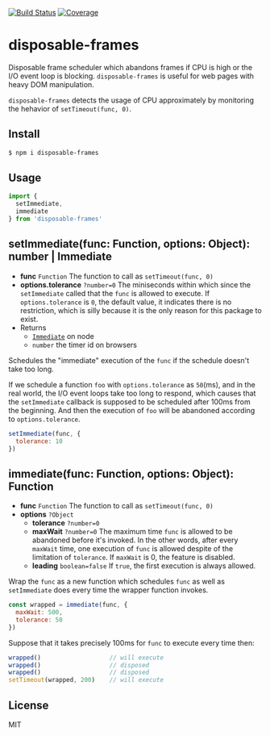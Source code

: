 [![Build Status](https://travis-ci.org/kaelzhang/disposable-frames.svg?branch=master)](https://travis-ci.org/kaelzhang/disposable-frames)
[![Coverage](https://codecov.io/gh/kaelzhang/disposable-frames/branch/master/graph/badge.svg)](https://codecov.io/gh/kaelzhang/disposable-frames)
<!-- optional appveyor tst
[![Windows Build Status](https://ci.appveyor.com/api/projects/status/github/kaelzhang/disposable-frames?branch=master&svg=true)](https://ci.appveyor.com/project/kaelzhang/disposable-frames)
-->
<!-- optional npm version
[![NPM version](https://badge.fury.io/js/disposable-frames.svg)](http://badge.fury.io/js/disposable-frames)
-->
<!-- optional npm downloads
[![npm module downloads per month](http://img.shields.io/npm/dm/disposable-frames.svg)](https://www.npmjs.org/package/disposable-frames)
-->
<!-- optional dependency status
[![Dependency Status](https://david-dm.org/kaelzhang/disposable-frames.svg)](https://david-dm.org/kaelzhang/disposable-frames)
-->

# disposable-frames

Disposable frame scheduler which abandons frames if CPU is high or the I/O event loop is blocking. `disposable-frames` is useful for web pages with heavy DOM manipulation.

`disposable-frames` detects the usage of CPU approximately by monitoring the hehavior of `setTimeout(func, 0)`.

## Install

```sh
$ npm i disposable-frames
```

## Usage

```js
import {
  setImmediate,
  immediate
} from 'disposable-frames'
```

## setImmediate(func: Function, options: Object): number | Immediate

- **func** `Function` The function to call as `setTimeout(func, 0)`
- **options.tolerance** `?number=0` The miniseconds within which since the `setImmediate` called that the `func` is allowed to execute. If `options.tolerance` is `0`, the default value, it indicates there is no restriction, which is silly because it is the only reason for this package to exist.
- Returns
  - [`Immediate`](https://nodejs.org/dist/latest-v11.x/docs/api/timers.html#timers_class_immediate) on node
  - `number` the timer id on browsers

Schedules the "immediate" execution of the `func` if the schedule doesn't take too long.

If we schedule a function `foo` with `options.tolerance` as `50`(ms), and in the real world, the I/O event loops take too long to respond, which causes that the `setImmediate` callback is supposed to be scheduled after 100ms from the beginning. And then the execution of `foo` will be abandoned according to `options.tolerance`.

```js
setImmediate(func, {
  tolerance: 10
})
```

## immediate(func: Function, options: Object): Function

- **func** `Function` The function to call as `setTimeout(func, 0)`
- **options** `?Object`
  - **tolerance** `?number=0`
  - **maxWait** `?number=0` The maximum time `func` is allowed to be abandoned before it's invoked. In the other words, after every `maxWait` time, one execution of `func` is allowed despite of the limitation of `tolerance`. If `maxWait` is 0, the feature is disabled.
  - **leading** `boolean=false` If `true`, the first execution is always allowed.

Wrap the `func` as a new function which schedules `func` as well as `setImmediate` does every time the wrapper function invokes.

```js
const wrapped = immediate(func, {
  maxWait: 500,
  tolerance: 50
})
```

Suppose that it takes precisely 100ms for `func` to execute every time then:

```js
wrapped()                   // will execute
wrapped()                   // disposed
wrapped()                   // disposed
setTimeout(wrapped, 200)    // will execute
```

## License

MIT
